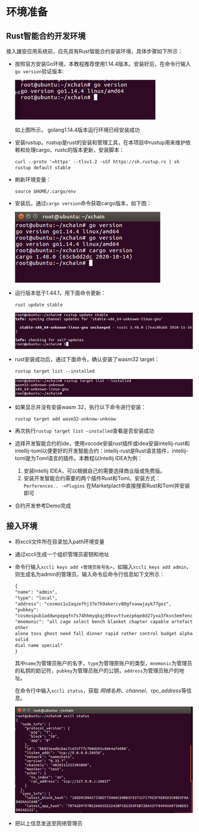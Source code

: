 # 环境准备

## Rust智能合约开发环境

接入雄安应用系统前，应先具有Rust智能合约安装环境，具体步骤如下所示：

- 按照官方安装Go环境，本教程推荐使用1.14.4版本。安装好后，在命令行输入`go version`验证版本:

    ![Go语言版本验证](picture/bf865cbd4895e0ba892c6bb1d833144e.png "Go语言版本验证")

    如上图所示， golang1.14.4版本运行环境已经安装成功

- 安装rustup。rustup是rust的安装和管理工具，在本项目中rustup用来维护依赖和处理cargo、rustc的版本更新，安装脚本：

  ```
  curl --proto '=https' --tlsv1.2 -sSf https://sh.rustup.rs | sh
  rustup default stable
  ```

- 刷新环境变量：

  ```
  source $HOME/.cargo/env
  ```

- 安装后，通过`cargo version`命令获取cargo版本，如下图：

    ![cargo版本验证](picture/148c3f306f4f54841b889b5f00e5833b.png "cargo版本验证")

- 运行版本低于1.44.1，用下面命令更新：

    ```
    rust update stable
    ```

    ![更新rustup](picture/814a48a1a8d69d7929435ba6ec5559c0.png "rustup")

- rust安装成功后，通过下面命令，确认安装了wasm32 target：

    ```
    rustup target list --installed
    ```

    ![确认安装wasm32 target](picture/18c5e4d59b3e55359a382ca4ae863b0f.png "确认安装wasm32 target")

- 如果显示并没有安装wasm 32，执行以下命令进行安装：

    ```
    rustup target add wasm32-unknow-unknow
    ```

- 再次执行`rustup target list –installed`查看是否安装成功

- 选择开发智能合约的ide，使用vscode安装rust插件或idea安装intellij-rust和intellij-toml以便更好的开发智能合约：intellij-rust是Rust语言插件，intellij-toml是为Toml语言的插件。本教程以Intellij IDEA为例：   
    1. 安装Intellij IDEA，可以根据自己的需要选择商业版或免费版。
    2. 安装开发智能合约需要的两个插件Rust和Toml。安装方式：`Perferences.. ->Plugins` 在Marketplact中直接搜索Rust和Toml并安装即可

- 合约开发参考Demo完成

## 接入环境

- 将xccli文件所在目录加入path环境变量
- 通过xccli生成一个组织管理员密钥和地址
- 命令行输入`xccli keys add <管理员账号名>`，如输入`xccli keys add
admin`，则生成名为admin的管理员，输入命令后命令行信息如下文所示：

    ```
    {
    "name": "admin",
    "type": "local",
    "address": "cosmos1u2aqzefhj37e7k9akercv80gfxauwjayk77gez",
    "pubkey":
    "cosmospub1addwnpepqfn7s74hhmyqkqj09xvvttuezp6qe8d27yxa3fksn3emfenczr6acmq2v59",
    "mnemonic": "all cage select bench blanket chapter capable artefact other
    alone toss ghost need fall dinner rapid rather control budget alpha solid
    dial name special"
    }
    ```

    其中`name`为管理员账户的名字，`type`为管理原账户的类型，`mnemonic`为管理员的私钥的助记符，`pubkey`为管理员账户的公钥，`address`为管理员账户的地址。

    在命令行中输入`xccli status`，获取 *网络名称*、*channel*、*rpc_address*等信息。

    ![信息](picture/081424cfee8e9e964cfe44c936163e0e.png "")

- 把以上信息发送至网络管理员
